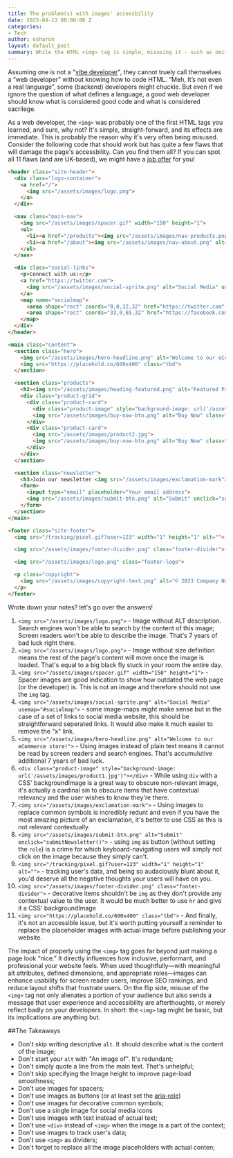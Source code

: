 ```yaml
---
title: The problem(s) with images' accessbility
date: 2025-04-13 00:00:00 Z
categories:
- Tech
author: osharon
layout: default_post
summary: While the HTML <img> tag is simple, misusing it - such as omitting alt text, using images as spacers or buttons, or embedding text in images - can harm screen reader accessibility, SEO, and user experience. This post reviews 11 specific issues from a sample HTML snippet, stressing that images should be meaningful, accessible, and appropriately implemented. Thoughtful image usage not only improves inclusivity and performance but also reflects professionalism and attention to user needs.
---
```

Assuming one is not a "[vibe developer](https://medium.com/@niall.mcnulty/vibe-coding-b79a6d3f0caa)", they cannot truely call themselves a “web developer” without knowing how to code HTML. “Meh, It’s not even a real language”, some (backend) developers might chuckle. But even if we ignore the question of what defines a language, a good web developer should know what is considered good code and what is considered sacrilege.

As a web developer, the `<img>` was probably one of the first HTML tags you learned, and sure, why not? It's simple, straight-forward, and its effects are immediate. This is probably the reason why it's very often being misused. Consider the following code that should work but has quite a few flaws that will damage the page's accessbility. Can you find them all? If you can spot all 11 flaws (and are UK-based), we might have a [job offer](https://www.scottlogic.com/careers/vacancies) for you!

~~~~html
<header class="site-header">
  <div class="logo-container">
    <a href="/">
      <img src="/assets/images/logo.png">
    </a>
  </div>

  <nav class="main-nav">
    <img src="/assets/images/spacer.gif" width="150" height="1">
    <ul>
      <li><a href="/products"><img src="/assets/images/nav-products.png" alt="Products"></a></li>
      <li><a href="/about"><img src="/assets/images/nav-about.png" alt="About Us"></a></li>
    </ul>
  </nav>

  <div class="social-links">
    <p>Connect with us:</p>
    <a href="https://twitter.com">
      <img src="/assets/images/social-sprite.png" alt="Social Media" usemap="#socialmap">
    </a>
    <map name="socialmap">
      <area shape="rect" coords="0,0,32,32" href="https://twitter.com" alt="Twitter">
      <area shape="rect" coords="33,0,65,32" href="https://facebook.com" alt="Facebook">
    </map>
  </div>
</header>

<main class="content">
  <section class="hero">
    <img src="/assets/images/hero-headline.png" alt="Welcome to our eCommerce store!">
    <img src="https://placehold.co/600x400" class="tbd">
  </section>

  <section class="products">
    <h2><img src="/assets/images/heading-featured.png" alt="Featured Products"></h2>
    <div class="product-grid">
      <div class="product-card">
        <div class="product-image" style="background-image: url('/assets/images/product1.jpg')"></div>
        <img src="/assets/images/buy-now-btn.png" alt="Buy Now" class="product-button">
      </div>
      <div class="product-card">
        <img src="/assets/images/product2.jpg">
        <img src="/assets/images/buy-now-btn.png" alt="Buy Now" class="product-button">
      </div>
    </div>
  </section>

  <section class="newsletter">
    <h3>Join our newsletter <img src="/assets/images/exclamation-mark"></h3>
    <form>
      <input type="email" placeholder="Your email address">
      <img src="/assets/images/submit-btn.png" alt="Submit" onclick="submitNewsletter()">
    </form>
  </section>
</main>

<footer class="site-footer">
  <img src="/tracking/pixel.gif?user=123" width="1" height="1" alt="">

  <img src="/assets/images/footer-divider.png" class="footer-divider">

  <img src="/assets/images/logo.png" class="footer-logo">

  <p class="copyright">
    <img src="/assets/images/copyright-text.png" alt="© 2023 Company Name. All Rights Reserved.">
  </p>
</footer>
~~~~

Wrote down your notes? let's go over the answers!

1. `<img src="/assets/images/logo.png">` - Image without ALT description. Search engines won't be able to search by the content of this image; Screen readers won't be able to describe the image. That's 7 years of bad luck right there.
2. `<img src="/assets/images/logo.png">` - Image without size definition means the rest of the page's content will move once the image is loaded. That's equal to a big black fly stuck in your room the entire day.
3. `<img src="/assets/images/spacer.gif" width="150" height="1">` - Spacer images are good indication to show how outdated the web page (or the developer) is. This is not an image and therefore should not use the `img` tag.
4. `<img src="/assets/images/social-sprite.png" alt="Social Media" usemap="#socialmap">` - some image-maps might make sense but in the case of a set of links to social media website, this should be straightforward seperated links. It would also make it much easier to remove the "x" link.
5. `<img src="/assets/images/hero-headline.png" alt="Welcome to our eCommerce store!">` - Using images instead of plain text means it cannot be read by screen readers and search engines. That's accumulutive additional 7 years of bad luck.
6. `<div class="product-image" style="background-image: url('/assets/images/product1.jpg')"></div>` - While using `div` with a CSS' backgroundImage is a great way to obscure non-relevant image, it's actually a cardinal sin to obscure items that have contextual relevancy and the user wishes to know they're there.
7. `<img src="/assets/images/exclamation-mark">` - Using images to replace common symbols is incredibly redunt and even if you have the most amazing picture of an exclamation, it's better to use CSS as this is not relevant contextually.
8. `<img src="/assets/images/submit-btn.png" alt="Submit" onclick="submitNewsletter()">` - using `img` as button (without setting the `role`) is a crime for which keyboard-navigating users will simply not click on the image because they simply can't.
9. `<img src="/tracking/pixel.gif?user=123" width="1" height="1" alt="">` - tracking user's data, and being so audaciously blunt about it, you'd deserve all the negative thoughts your users will have on you.
10. `<img src="/assets/images/footer-divider.png" class="footer-divider">` - decorative items shouldn't be `img` as they don't provide any contextual value to the user. It would be much better to use `hr` and give it a CSS' backgroundImage
11. `<img src="https://placehold.co/600x400" class="tbd">` - And finally, it's not an accessible issue, but it's worth putting yourself a reminder to replace the placeholder images with actual image before publishing your website.

The impact of properly using the `<img>` tag goes far beyond just making a page look “nice.” It directly influences how inclusive, performant, and professional your website feels. When used thoughtfully—with meaningful alt attributes, defined dimensions, and appropriate roles—images can enhance usability for screen reader users, improve SEO rankings, and reduce layout shifts that frustrate users. On the flip side, misuse of the `<img>` tag not only alienates a portion of your audience but also sends a message that user experience and accessibility are afterthoughts, or merely reflect badly on your developers.
In short: the `<img>` tag might be basic, but its implications are anything but.

##The Takeaways

- Don't skip writing descriptive `alt`. It should describe what is the content of the image;
- Don't start your `alt` with "An image of". It's redundant;
- Don't simply quote a line from the main text. That's unhelpful;
- Don't skip specifying the Image height to improve page-load smoothness;
- Don't use images for spacers;
- Don't use images as buttons (or at least set the [aria-role](https://developer.mozilla.org/en-US/docs/Web/Accessibility/ARIA/Reference/Roles))
- Don't use images for decorative common symbols;
- Don't use a single image for social media icons
- Don't use images with text instead of actual text;
- Don't use `<div>` instead of `<img>` when the image is a part of the context;
- Don't use images to track user's data;
- Don't use `<img>` as dividers;
- Don't forget to replace all the image placeholders with actual conten;